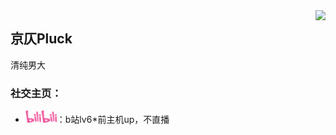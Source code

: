 <img align="right" src="https://count.getloli.com/get/@:Minori-ty?theme=rule34">

## 京仄Pluck

清纯男大

### **社交主页：**

-   <a href="https://space.bilibili.com/10961143?spm_id_from=333.337.0.0"><code><img height="20" width="50" src="./images/bilibili.png"></code></a>：b站lv6*前主机up，不直播
